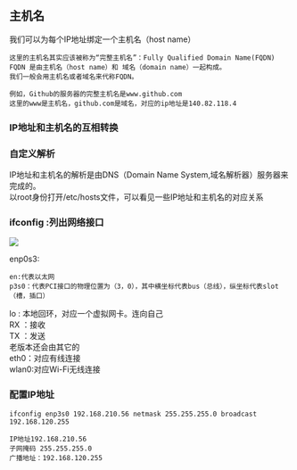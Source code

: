 ## 主机名  
我们可以为每个IP地址绑定一个主机名（host name）

	这里的主机名其实应该被称为“完整主机名”：Fully Qualified Domain Name(FQDN)  
	FQDN 是由主机名（host name）和 域名（domain name）一起构成。  
	我们一般会用主机名或者域名来代称FQDN。
	
	例如，Github的服务器的完整主机名是www.github.com  
	这里的www是主机名，github.com是域名，对应的ip地址是140.82.118.4
### IP地址和主机名的互相转换  

### 自定义解析  
IP地址和主机名的解析是由DNS（Domain Name System,域名解析器）服务器来完成的。  
以root身份打开/etc/hosts文件，可以看见一些IP地址和主机名的对应关系

### ifconfig :列出网络接口   
![](https://i.imgur.com/i7nEdE1.png)   

enp0s3:

	en:代表以太网
	p3s0：代表PCI接口的物理位置为（3，0），其中横坐标代表bus（总线），纵坐标代表slot（槽，插口）  
lo : 本地回环，对应一个虚拟网卡。连向自己    
RX ：接收  
TX ：发送  
老版本还会由其它的  
eth0：对应有线连接  
wlan0:对应Wi-Fi无线连接  
	
### 配置IP地址  

	ifconfig enp3s0 192.168.210.56 netmask 255.255.255.0 broadcast 192.168.120.255
	
	IP地址192.168.210.56  
	子网掩码 255.255.255.0  
	广播地址：192.168.120.255  

